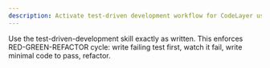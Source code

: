 ```yaml
---
description: Activate test-driven development workflow for CodeLayer using Bun test runner
---
```


Use the test-driven-development skill exactly as written. This enforces RED-GREEN-REFACTOR cycle: write failing test first, watch it fail, write minimal code to pass, refactor.
